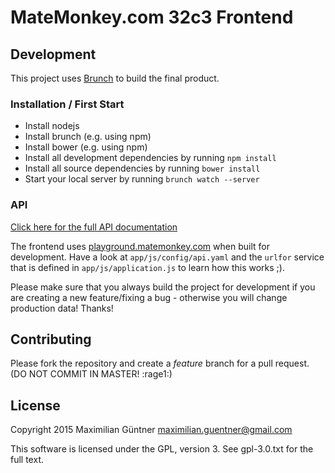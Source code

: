 # MateMonkey.com 32c3 Frontend

## Development

This project uses [Brunch](http://brunch.io) to build the final product.

### Installation / First Start

* Install nodejs
* Install brunch (e.g. using npm)
* Install bower (e.g. using npm)
* Install all development dependencies by running `npm install`
* Install all source dependencies by running `bower install`
* Start your local server by running `brunch watch --server`

### API

[Click here for the full API documentation](https://github.com/MateMonkey/api)

The frontend uses [playground.matemonkey.com](http://playground.matemonkey.com)
when built for development.
Have a look at `app/js/config/api.yaml` and the `urlfor` service that is
defined in `app/js/application.js` to learn how this works ;).

Please make sure that you always build the project for development if
you are creating a new feature/fixing a bug - otherwise you will change
production data! Thanks!

## Contributing

Please fork the repository and create a *feature* branch for a pull
request.
(DO NOT COMMIT IN MASTER! :rage1:)

## License

Copyright 2015 Maximilian Güntner <maximilian.guentner@gmail.com>

This software is licensed under the GPL, version 3. See gpl-3.0.txt for
the full text.
